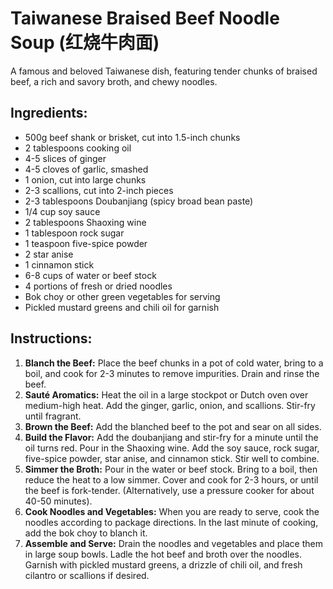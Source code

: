 
# Taiwanese Braised Beef Noodle Soup (红烧牛肉面)

A famous and beloved Taiwanese dish, featuring tender chunks of braised beef, a rich and savory broth, and chewy noodles.

## Ingredients:
*   500g beef shank or brisket, cut into 1.5-inch chunks
*   2 tablespoons cooking oil
*   4-5 slices of ginger
*   4-5 cloves of garlic, smashed
*   1 onion, cut into large chunks
*   2-3 scallions, cut into 2-inch pieces
*   2-3 tablespoons Doubanjiang (spicy broad bean paste)
*   1/4 cup soy sauce
*   2 tablespoons Shaoxing wine
*   1 tablespoon rock sugar
*   1 teaspoon five-spice powder
*   2 star anise
*   1 cinnamon stick
*   6-8 cups of water or beef stock
*   4 portions of fresh or dried noodles
*   Bok choy or other green vegetables for serving
*   Pickled mustard greens and chili oil for garnish

## Instructions:
1.  **Blanch the Beef:** Place the beef chunks in a pot of cold water, bring to a boil, and cook for 2-3 minutes to remove impurities. Drain and rinse the beef.
2.  **Sauté Aromatics:** Heat the oil in a large stockpot or Dutch oven over medium-high heat. Add the ginger, garlic, onion, and scallions. Stir-fry until fragrant.
3.  **Brown the Beef:** Add the blanched beef to the pot and sear on all sides.
4.  **Build the Flavor:** Add the doubanjiang and stir-fry for a minute until the oil turns red. Pour in the Shaoxing wine. Add the soy sauce, rock sugar, five-spice powder, star anise, and cinnamon stick. Stir well to combine.
5.  **Simmer the Broth:** Pour in the water or beef stock. Bring to a boil, then reduce the heat to a low simmer. Cover and cook for 2-3 hours, or until the beef is fork-tender. (Alternatively, use a pressure cooker for about 40-50 minutes).
6.  **Cook Noodles and Vegetables:** When you are ready to serve, cook the noodles according to package directions. In the last minute of cooking, add the bok choy to blanch it.
7.  **Assemble and Serve:** Drain the noodles and vegetables and place them in large soup bowls. Ladle the hot beef and broth over the noodles. Garnish with pickled mustard greens, a drizzle of chili oil, and fresh cilantro or scallions if desired.